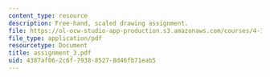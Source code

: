 ```yaml
---
content_type: resource
description: Free-hand, scaled drawing assignment.
file: https://ol-ocw-studio-app-production.s3.amazonaws.com/courses/4-104-architecture-studio-intentions-spring-2005/4387af062c6f793885278d46fb71eab5_assignment_3.pdf
file_type: application/pdf
resourcetype: Document
title: assignment_3.pdf
uid: 4387af06-2c6f-7938-8527-8d46fb71eab5
---
```

